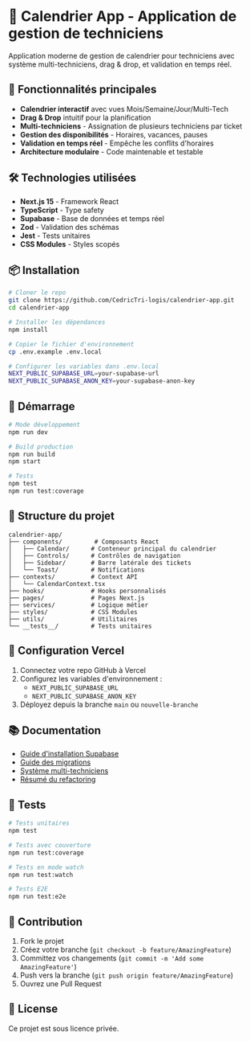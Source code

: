 # 📅 Calendrier App - Application de gestion de techniciens

Application moderne de gestion de calendrier pour techniciens avec système multi-techniciens, drag & drop, et validation en temps réel.

## 🚀 Fonctionnalités principales

- **Calendrier interactif** avec vues Mois/Semaine/Jour/Multi-Tech
- **Drag & Drop** intuitif pour la planification
- **Multi-techniciens** - Assignation de plusieurs techniciens par ticket
- **Gestion des disponibilités** - Horaires, vacances, pauses
- **Validation en temps réel** - Empêche les conflits d'horaires
- **Architecture modulaire** - Code maintenable et testable

## 🛠️ Technologies utilisées

- **Next.js 15** - Framework React
- **TypeScript** - Type safety
- **Supabase** - Base de données et temps réel
- **Zod** - Validation des schémas
- **Jest** - Tests unitaires
- **CSS Modules** - Styles scopés

## 📦 Installation

```bash
# Cloner le repo
git clone https://github.com/CedricTri-logis/calendrier-app.git
cd calendrier-app

# Installer les dépendances
npm install

# Copier le fichier d'environnement
cp .env.example .env.local

# Configurer les variables dans .env.local
NEXT_PUBLIC_SUPABASE_URL=your-supabase-url
NEXT_PUBLIC_SUPABASE_ANON_KEY=your-supabase-anon-key
```

## 🚀 Démarrage

```bash
# Mode développement
npm run dev

# Build production
npm run build
npm start

# Tests
npm test
npm run test:coverage
```

## 📁 Structure du projet

```
calendrier-app/
├── components/         # Composants React
│   ├── Calendar/      # Conteneur principal du calendrier
│   ├── Controls/      # Contrôles de navigation
│   ├── Sidebar/       # Barre latérale des tickets
│   └── Toast/         # Notifications
├── contexts/          # Context API
│   └── CalendarContext.tsx
├── hooks/             # Hooks personnalisés
├── pages/             # Pages Next.js
├── services/          # Logique métier
├── styles/            # CSS Modules
├── utils/             # Utilitaires
└── __tests__/         # Tests unitaires
```

## 🔧 Configuration Vercel

1. Connectez votre repo GitHub à Vercel
2. Configurez les variables d'environnement :
   - `NEXT_PUBLIC_SUPABASE_URL`
   - `NEXT_PUBLIC_SUPABASE_ANON_KEY`
3. Déployez depuis la branche `main` ou `nouvelle-branche`

## 📚 Documentation

- [Guide d'installation Supabase](./README-SUPABASE.md)
- [Guide des migrations](./MIGRATIONS-GUIDE.md)
- [Système multi-techniciens](./MULTI_TECHNICIAN_SETUP.md)
- [Résumé du refactoring](./REFACTORING-SUMMARY.md)

## 🧪 Tests

```bash
# Tests unitaires
npm test

# Tests avec couverture
npm run test:coverage

# Tests en mode watch
npm run test:watch

# Tests E2E
npm run test:e2e
```

## 🤝 Contribution

1. Fork le projet
2. Créez votre branche (`git checkout -b feature/AmazingFeature`)
3. Committez vos changements (`git commit -m 'Add some AmazingFeature'`)
4. Push vers la branche (`git push origin feature/AmazingFeature`)
5. Ouvrez une Pull Request

## 📝 License

Ce projet est sous licence privée.